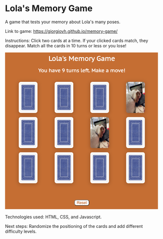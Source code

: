 # Lola's Memory Game

A game that tests your memory about Lola's many poses.

Link to game: https://giorgiovh.github.io/memory-game/

Instructions: Click two cards at a time. If your clicked cards match, they disappear. Match all the cards in 10 turns or less or you lose!

![](images/game-screenshot-2.png)

Technologies used: HTML, CSS, and Javascript.

Next steps: Randomize the positioning of the cards and add different difficulty levels.








